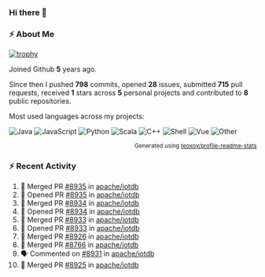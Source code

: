 ### Hi there 👋

### :zap: About Me

[![trophy](https://github-profile-trophy.vercel.app/?username=HTHou&theme=onedark)](https://github.com/ryo-ma/github-profile-trophy)
   
Joined Github **5** years ago.

Since then I pushed **798** commits, opened **28** issues, submitted **715** pull requests, received **1** stars across **5** personal projects and contributed to **8** public repositories.

Most used languages across my projects:

![Java](https://img.shields.io/static/v1?style=flat-square&label=%E2%A0%80&color=555&labelColor=%23b07219&message=Java%EF%B8%B194.4%25)
![JavaScript](https://img.shields.io/static/v1?style=flat-square&label=%E2%A0%80&color=555&labelColor=%23f1e05a&message=JavaScript%EF%B8%B11.4%25)
![Python](https://img.shields.io/static/v1?style=flat-square&label=%E2%A0%80&color=555&labelColor=%233572A5&message=Python%EF%B8%B10.7%25)
![Scala](https://img.shields.io/static/v1?style=flat-square&label=%E2%A0%80&color=555&labelColor=%23c22d40&message=Scala%EF%B8%B10.6%25)
![C++](https://img.shields.io/static/v1?style=flat-square&label=%E2%A0%80&color=555&labelColor=%23f34b7d&message=C%2B%2B%EF%B8%B10.6%25)
![Shell](https://img.shields.io/static/v1?style=flat-square&label=%E2%A0%80&color=555&labelColor=%2389e051&message=Shell%EF%B8%B10.4%25)
![Vue](https://img.shields.io/static/v1?style=flat-square&label=%E2%A0%80&color=555&labelColor=%2341b883&message=Vue%EF%B8%B10.3%25)
![Other](https://img.shields.io/static/v1?style=flat-square&label=%E2%A0%80&color=555&labelColor=%23ededed&message=Other%EF%B8%B11.2%25)

<p align="right"><sub>Generated using <a href="https://github.com/marketplace/actions/profile-readme-stats">teoxoy/profile-readme-stats</a></sub></p>


<!--![](https://github.com/HTHou/HTHou/blob/output/github-contribution-grid-snake.svg)-->

<!--![Haonan Hou's github stats](https://github-readme-stats.vercel.app/api?username=HTHou&count_private=true&show_icons=true&theme=onedark)-->

<!--![Haonan Hou's wakatime stats](https://github-readme-stats.vercel.app/api/wakatime?username=HTHou&layout=compact&theme=onedark)-->

<!--![Top Langs](https://github-readme-stats.vercel.app/api/top-langs/?username=HTHou&theme=onedark&layout=compact)-->

### :zap: Recent Activity
<!--START_SECTION:activity-->
1. 🎉 Merged PR [#8935](https://github.com/apache/iotdb/pull/8935) in [apache/iotdb](https://github.com/apache/iotdb)
2. 💪 Opened PR [#8935](https://github.com/apache/iotdb/pull/8935) in [apache/iotdb](https://github.com/apache/iotdb)
3. 🎉 Merged PR [#8934](https://github.com/apache/iotdb/pull/8934) in [apache/iotdb](https://github.com/apache/iotdb)
4. 💪 Opened PR [#8934](https://github.com/apache/iotdb/pull/8934) in [apache/iotdb](https://github.com/apache/iotdb)
5. 🎉 Merged PR [#8933](https://github.com/apache/iotdb/pull/8933) in [apache/iotdb](https://github.com/apache/iotdb)
6. 💪 Opened PR [#8933](https://github.com/apache/iotdb/pull/8933) in [apache/iotdb](https://github.com/apache/iotdb)
7. 🎉 Merged PR [#8926](https://github.com/apache/iotdb/pull/8926) in [apache/iotdb](https://github.com/apache/iotdb)
8. 🎉 Merged PR [#8766](https://github.com/apache/iotdb/pull/8766) in [apache/iotdb](https://github.com/apache/iotdb)
9. 🗣 Commented on [#8931](https://github.com/apache/iotdb/issues/8931) in [apache/iotdb](https://github.com/apache/iotdb)
10. 🎉 Merged PR [#8925](https://github.com/apache/iotdb/pull/8925) in [apache/iotdb](https://github.com/apache/iotdb)
<!--END_SECTION:activity-->

<!--
**HTHou/HTHou** is a ✨ _special_ ✨ repository because its `README.md` (this file) appears on your GitHub profile.

Here are some ideas to get you started:

- 🔭 I’m currently working on ...
- 🌱 I’m currently learning ...
- 👯 I’m looking to collaborate on ...
- 🤔 I’m looking for help with ...
- 💬 Ask me about ...
- 📫 How to reach me: ...
- 😄 Pronouns: ...
- ⚡ Fun fact: ...
-->
